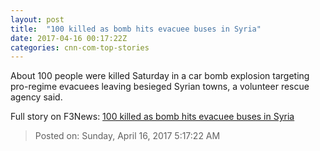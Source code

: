 ```yaml
---
layout: post
title:  "100 killed as bomb hits evacuee buses in Syria"
date: 2017-04-16 00:17:22Z
categories: cnn-com-top-stories
---
```


About 100 people were killed Saturday in a car bomb explosion targeting pro-regime evacuees leaving besieged Syrian towns, a volunteer rescue agency said.


Full story on F3News: [100 killed as bomb hits evacuee buses in Syria](http://www.f3nws.com/n/YSFTBB)

> Posted on: Sunday, April 16, 2017 5:17:22 AM
